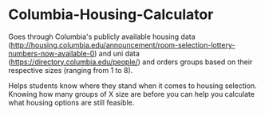 # Columbia-Housing-Calculator

Goes through Columbia's publicly available housing data (http://housing.columbia.edu/announcement/room-selection-lottery-numbers-now-available-0) and uni data (https://directory.columbia.edu/people/) and orders groups based on their respective sizes (ranging from 1 to 8).

Helps students know where they stand when it comes to housing selection.  Knowing how many groups of X size are before you can help you calculate what housing options are still feasible.